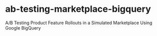 # ab-testing-marketplace-bigquery
A/B Testing Product Feature Rollouts in a Simulated Marketplace Using Google BigQuery
